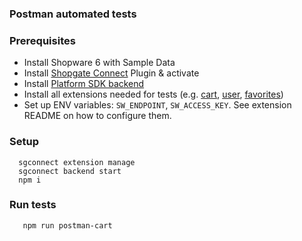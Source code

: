 ### Postman automated tests

### Prerequisites

- Install Shopware 6 with Sample Data
- Install [Shopgate Connect](https://gitlab.com/apite/shopgate/shopware6/shopgate-connect) Plugin & activate
- Install [Platform SDK backend](https://developer.shopgate.com/docs/guides-tutorials/development-tools/platform-sdk/backend)
- Install all extensions needed for tests (e.g. [cart], [user], [favorites])
- Set up ENV variables: `SW_ENDPOINT`, `SW_ACCESS_KEY`. See extension README on how to configure them.

### Setup

```shell
  sgconnect extension manage
  sgconnect backend start
  npm i
```

### Run tests

```shell
   npm run postman-cart
```

[cart]: https://gitlab.com/apite/shopgate/connect-engage/ext-shopware6-cart
[user]: https://gitlab.com/apite/shopgate/connect-engage/ext-shopware6-user
[favorites]: https://gitlab.com/apite/shopgate/connect-engage/ext-shopware6-favorites
